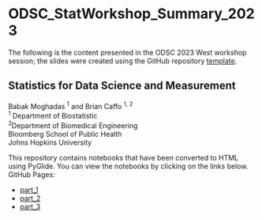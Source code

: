 # ODSC_StatWorkshop_Summary_2023

The following is the content presented in the ODSC 2023 West workshop session; the slides were created using the GitHub repository [template](https://github.com/B7M/PyGlide_Actions).

## Statistics for Data Science and Measurement

Babak Moghadas <sup>1</sup> and Brian Caffo <sup>1, 2</sup> \
<sup>1</sup> Department of Biostatistic \
<sup>2</sup>Department of Biomedical Engineering \
Bloomberg School of Public Health \
Johns Hopkins University
    
This repository contains notebooks that have been converted to HTML using PyGlide. You can view the notebooks by clicking on the links below.
GitHub Pages:
  - [part_1](https://B7M.github.io/ODSC_StatWorkshop_Summary_2023/output/part_1_tmp_pyglide.html#/)
  - [part_2](https://B7M.github.io/ODSC_StatWorkshop_Summary_2023/output/part_2_tmp_pyglide.html#/)
  - [part_3](https://B7M.github.io/ODSC_StatWorkshop_Summary_2023/output/part_3_tmp_pyglide.html#/)
